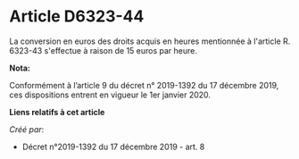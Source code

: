 # Article D6323-44

La conversion en euros des droits acquis en heures mentionnée à l'article R. 6323-43 s'effectue à raison de 15 euros par
heure.

**Nota:**

Conformément à l’article 9 du décret n° 2019-1392 du 17 décembre 2019, ces dispositions entrent en vigueur le 1er janvier
2020.

**Liens relatifs à cet article**

_Créé par_:

  - Décret n°2019-1392 du 17 décembre 2019 - art. 8
